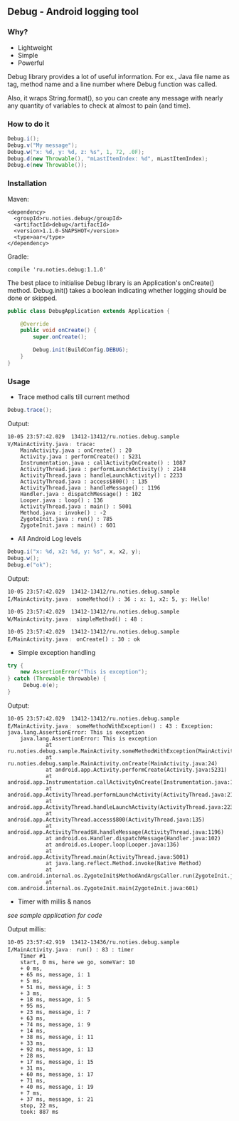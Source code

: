 ## Debug - Android logging tool

### Why?
* Lightweight
* Simple
* Powerful

Debug library provides a lot of useful information. For ex., Java file name as tag,
method name and a line number where Debug function was called.

Also, it wraps String.format(), so you can create any message with nearly any quantity of variables to check at almost to pain (and time).

### How to do it

```java
Debug.i();
Debug.v("My message");
Debug.w("x: %d, y: %d, z: %s", 1, 72, .0F);
Debug.d(new Throwable(), "mLastItemIndex: %d", mLastItemIndex);
Debug.e(new Throwable());
```

### Installation
Maven:
```
<dependency>
  <groupId>ru.noties.debug</groupId>
  <artifactId>debug</artifactId>
  <version>1.1.0-SNAPSHOT</version>
  <type>aar</type>
</dependency>
```

Gradle:
```
compile 'ru.noties.debug:1.1.0'
```

The best place to initialise Debug library is an Application's onCreate() method.
Debug.init() takes a boolean indicating whether logging should be done or skipped.

```java
public class DebugApplication extends Application {

    @Override
    public void onCreate() {
        super.onCreate();

        Debug.init(BuildConfig.DEBUG);
    }
}
```

### Usage

* Trace method calls till current method
```java
Debug.trace();
```

Output:
```
10-05 23:57:42.029  13412-13412/ru.noties.debug.sample V/MainActivity.java﹕ trace:
    MainActivity.java : onCreate() : 20
    Activity.java : performCreate() : 5231
    Instrumentation.java : callActivityOnCreate() : 1087
    ActivityThread.java : performLaunchActivity() : 2148
    ActivityThread.java : handleLaunchActivity() : 2233
    ActivityThread.java : access$800() : 135
    ActivityThread.java : handleMessage() : 1196
    Handler.java : dispatchMessage() : 102
    Looper.java : loop() : 136
    ActivityThread.java : main() : 5001
    Method.java : invoke() : -2
    ZygoteInit.java : run() : 785
    ZygoteInit.java : main() : 601
```

* All Android Log levels

```java
Debug.i("x: %d, x2: %d, y: %s", x, x2, y);
Debug.w();
Debug.e("ok");
```

Output:
```
10-05 23:57:42.029  13412-13412/ru.noties.debug.sample I/MainActivity.java﹕ someMethod() : 36 : x: 1, x2: 5, y: Hello!
```

```
10-05 23:57:42.029  13412-13412/ru.noties.debug.sample W/MainActivity.java﹕ simpleMethod() : 48 :
```

```
10-05 23:57:42.029  13412-13412/ru.noties.debug.sample E/MainActivity.java﹕ onCreate() : 30 : ok
```

* Simple exception handling

```java
try {
    new AssertionError("This is exception");
} catch (Throwable throwable) {
     Debug.e(e);
}
```

Output:

```
10-05 23:57:42.029  13412-13412/ru.noties.debug.sample E/MainActivity.java﹕ someMethodWithException() : 43 : Exception: java.lang.AssertionError: This is exception
    java.lang.AssertionError: This is exception
            at ru.noties.debug.sample.MainActivity.someMethodWithException(MainActivity.java:41)
            at ru.noties.debug.sample.MainActivity.onCreate(MainActivity.java:24)
            at android.app.Activity.performCreate(Activity.java:5231)
            at android.app.Instrumentation.callActivityOnCreate(Instrumentation.java:1087)
            at android.app.ActivityThread.performLaunchActivity(ActivityThread.java:2148)
            at android.app.ActivityThread.handleLaunchActivity(ActivityThread.java:2233)
            at android.app.ActivityThread.access$800(ActivityThread.java:135)
            at android.app.ActivityThread$H.handleMessage(ActivityThread.java:1196)
            at android.os.Handler.dispatchMessage(Handler.java:102)
            at android.os.Looper.loop(Looper.java:136)
            at android.app.ActivityThread.main(ActivityThread.java:5001)
            at java.lang.reflect.Method.invoke(Native Method)
            at com.android.internal.os.ZygoteInit$MethodAndArgsCaller.run(ZygoteInit.java:785)
            at com.android.internal.os.ZygoteInit.main(ZygoteInit.java:601)
```

* Timer with millis & nanos

*see sample application for code*

Output millis:
```
10-05 23:57:42.919  13412-13436/ru.noties.debug.sample I/MainActivity.java﹕ run() : 83 : timer
    Timer #1
    start, 0 ms, here we go, someVar: 10
    + 0 ms,
    + 65 ms, message, i: 1
    + 5 ms,
    + 51 ms, message, i: 3
    + 3 ms,
    + 18 ms, message, i: 5
    + 95 ms,
    + 23 ms, message, i: 7
    + 63 ms,
    + 74 ms, message, i: 9
    + 14 ms,
    + 38 ms, message, i: 11
    + 33 ms,
    + 92 ms, message, i: 13
    + 28 ms,
    + 17 ms, message, i: 15
    + 31 ms,
    + 60 ms, message, i: 17
    + 71 ms,
    + 40 ms, message, i: 19
    + 7 ms,
    + 37 ms, message, i: 21
    stop, 22 ms,
    took: 887 ms
```